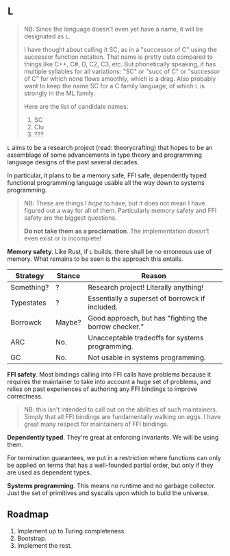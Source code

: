 # `L`

> NB: Since the language doesn't even yet have a name, it will be designated as `L`.
>
> I have thought about calling it SC, as in a "successor of C" using the successor function notation. That name is pretty cute compared to things like C++, C#, D, C2, C3, etc. But phonetically speaking, it has multiple syllables for all variations: "SC" or "succ of C" or "successor of C" for which none flows smoothly, which is a drag. Also probably want to keep the name SC for a C family language, of which `L` is strongly in the ML family.
>
> Here are the list of candidate names:
> 1. SC
> 2. Clu
> 3. ???

`L` aims to be a research project (read: theorycrafting) that hopes to be an assemblage of some advancements in type theory and programming language designs of the past several decades.

In particular, it plans to be a memory safe, FFI safe, dependently typed functional programming language usable all the way down to systems programming.

> NB: These are things I _hope_ to have, but it does not mean I have figured out a way for all of them. Particularly memory safety and FFI safety are the biggest questions.
>
> **Do not take them as a proclamation**. The implementation doesn't even exist or is incomplete!

**Memory safety**. Like Rust, if `L` builds, there shall be no erroneous use of memory. What remains to be seen is the approach this entails.

| Strategy   | Stance | Reason
|------------|--------|--------
| Something? | ?      | Research project! Literally anything!
| Typestates | ?      | Essentially a superset of borrowck if included.
| Borrowck   | Maybe? | Good approach, but has "fighting the borrow checker."
| ARC        | No.    | Unacceptable tradeoffs for systems programming.
| GC         | No.    | Not usable in systems programming.

**FFI safety**. Most bindings calling into FFI calls have problems because it requires the maintainer to take into account a huge set of problems, and relies on past experiences of authoring any FFI bindings to improve correctness.

> NB: this isn't intended to call out on the abilities of such maintainers. Simply that all FFI bindings are fundamentally walking on eggs. I have great many respect for maintainers of FFI bindings.

**Dependently typed**. They're great at enforcing invariants. We will be using them.

For termination guarantees, we put in a restriction where functions can only be applied on terms that has a well-founded partial order, but only if they are used as dependent types.

**Systems programming**. This means no runtime and no garbage collector. Just the set of primitives and syscalls upon which to build the universe.

## Roadmap

1. Implement up to Turing completeness.
2. Bootstrap.
3. Implement the rest.
